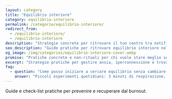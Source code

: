 ```yaml
---
layout: category
title: "Equilibrio interiore"
category: equilibrio-interiore
permalink: /categorie/equilibrio-interiore/
redirect_from:
  - /equilibrio-interiore/
  - /equilibrio-interiore
description: "Strategie concrete per ritrovare il tuo centro tra notifiche, ritardi e imprevisti: respirazione, journaling e pratiche semplici."
seo_description: "Guide pratiche per ritrovare equilibrio interiore nella vita quotidiana: tecniche rapide, esercizi e riflessioni senza retorica."
og_image: /img/categories/equilibrio-interiore-cover.webp
promise: "Pratiche concrete e non-rituali per chi vuole stare meglio senza guru." 
excerpt: "Strategie pratiche per gestire ansia, iperconnessione e trovare spazio per respirare nella giornata."
faq:
  - question: "Come posso iniziare a cercare equilibrio senza cambiare tutta la vita?"
    answer: "Piccoli esperimenti quotidiani: 3 minuti di respirazione, check-in sensoriale, micro-rituali di disconnessione." 
---
```


Guide e check-list pratiche per prevenire e recuperare dal burnout.
